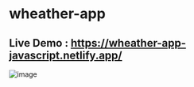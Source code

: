 # wheather-app

## Live Demo : https://wheather-app-javascript.netlify.app/

![image](https://github.com/ZeenatFirdosh/wheather-app/assets/100707152/1df6923c-587b-4d55-8391-59119de3cb24)
